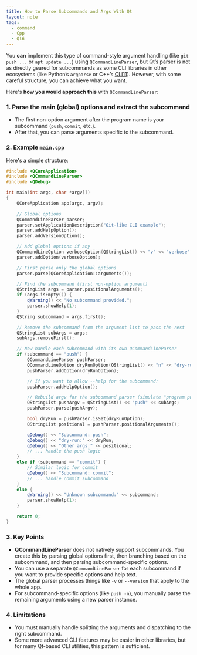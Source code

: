 ```yaml
---
title: How to Parse Subcommands and Args With Qt
layout: note
tags:
  - command
  - Cpp
  - Qt6
---
```


You **can** implement this type of command-style argument handling (like `git push ...` or `apt update ...`) using `QCommandLineParser`, but Qt’s parser is not as directly geared for subcommands as some CLI libraries in other ecosystems (like Python’s `argparse` or C++’s [CLI11](https://cliutils.github.io/CLI11/book/)). However, with some careful structure, you can achieve what you want.

Here's **how you would approach this** with `QCommandLineParser`:

### 1. Parse the main (global) options and extract the subcommand

- The first non-option argument after the program name is your subcommand (`push`, `commit`, etc.).
- After that, you can parse arguments specific to the subcommand.

### 2. Example `main.cpp`

Here's a simple structure:

```cpp
#include <QCoreApplication>
#include <QCommandLineParser>
#include <QDebug>

int main(int argc, char *argv[])
{
    QCoreApplication app(argc, argv);

    // Global options
    QCommandLineParser parser;
    parser.setApplicationDescription("Git-like CLI example");
    parser.addHelpOption();
    parser.addVersionOption();

    // Add global options if any
    QCommandLineOption verboseOption(QStringList() << "v" << "verbose", "Verbose output");
    parser.addOption(verboseOption);

    // First parse only the global options
    parser.parse(QCoreApplication::arguments());

    // Find the subcommand (first non-option argument)
    QStringList args = parser.positionalArguments();
    if (args.isEmpty()) {
        qWarning() << "No subcommand provided.";
        parser.showHelp(1);
    }
    QString subcommand = args.first();

    // Remove the subcommand from the argument list to pass the rest
    QStringList subArgs = args;
    subArgs.removeFirst();

    // Now handle each subcommand with its own QCommandLineParser
    if (subcommand == "push") {
        QCommandLineParser pushParser;
        QCommandLineOption dryRunOption(QStringList() << "n" << "dry-run", "Do not actually push");
        pushParser.addOption(dryRunOption);

        // If you want to allow --help for the subcommand:
        pushParser.addHelpOption();

        // Rebuild argv for the subcommand parser (simulate "program push ...")
        QStringList pushArgv = QStringList() << "push" << subArgs;
        pushParser.parse(pushArgv);

        bool dryRun = pushParser.isSet(dryRunOption);
        QStringList positional = pushParser.positionalArguments();

        qDebug() << "Subcommand: push";
        qDebug() << "dry-run:" << dryRun;
        qDebug() << "Other args:" << positional;
        // ... handle the push logic
    }
    else if (subcommand == "commit") {
        // Similar logic for commit
        qDebug() << "Subcommand: commit";
        // ... handle commit subcommand
    }
    else {
        qWarning() << "Unknown subcommand:" << subcommand;
        parser.showHelp(1);
    }

    return 0;
}
```

### 3. Key Points

- **QCommandLineParser** does not natively support subcommands. You create this by parsing global options first, then branching based on the subcommand, and then parsing subcommand-specific options.
- You can use a separate `QCommandLineParser` for each subcommand if you want to provide specific options and help text.
- The global parser processes things like `-v` or `--version` that apply to the whole app.
- For subcommand-specific options (like `push -n`), you manually parse the remaining arguments using a new parser instance.

### 4. Limitations

- You must manually handle splitting the arguments and dispatching to the right subcommand.
- Some more advanced CLI features may be easier in other libraries, but for many Qt-based CLI utilities, this pattern is sufficient.

